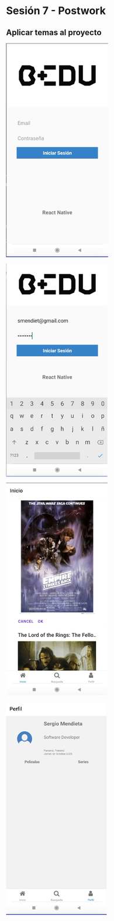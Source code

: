 # Sesión 7 - Postwork


## Aplicar temas al proyecto

![login](./images/login.png)

![validación](./images/validation.png)

![navegación](./images/tab.png)

![perfiles](./images/profile.png)